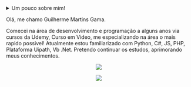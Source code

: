 <details>
 <summary>Um pouco sobre mim!
  
 Olá, me chamo Guilherme Martins Gama.
  
 Comecei na área de desenvolvimento e programação a alguns anos via cursos da Udemy, Curso em Video, me especializando na área o mais rapido possivel!
  Atualmente estou familiarizado com Python, C#, JS, PHP, Plataforma Uipath, Vb .Net. Pretendo continuar os estudos, aprimorando meus conhecimentos.
<!---
guilhermemtgama/guilhermemtgama is a ✨ special ✨ repository because its `README.md` (this file) appears on your GitHub profile.
You can click the Preview link to take a look at your changes.
--->
<p align="center">
  <a href="https://skillicons.dev">
    <img src="https://skillicons.dev/icons?i=python,js,nodejs,vscode,git,c#,uipath" />
  </a>
</p>
  
<div align="center"> 
   
  <a href="https://www.linkedin.com/in/guilherme-martins-a4040b199/" target="_blank"><img src="https://img.shields.io/badge/-LinkedIn-%230077B5?style=for-the-badge&logo=linkedin&logoColor=white" target="_blank"></a>
  
</div>
 
